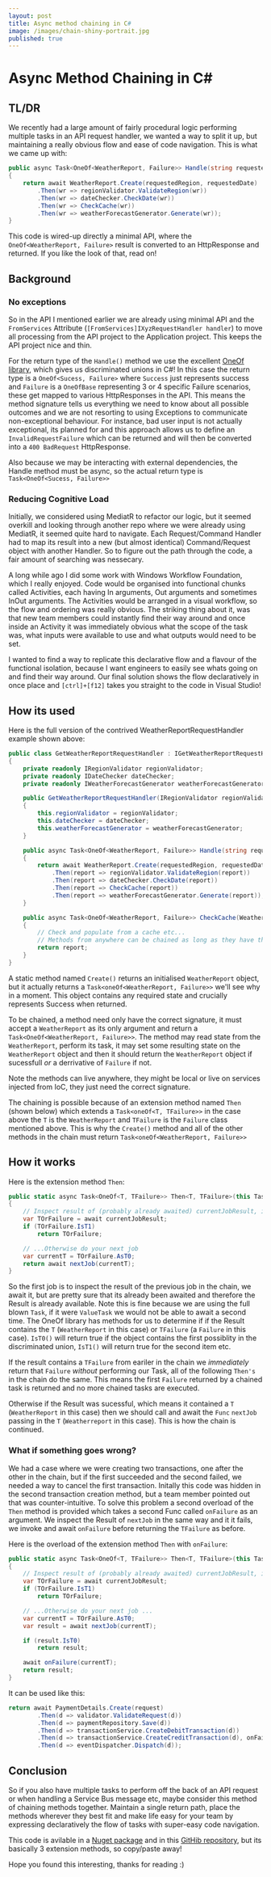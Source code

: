 ```yaml
---
layout: post
title: Async method chaining in C#
image: /images/chain-shiny-portrait.jpg
published: true
---
```


# Async Method Chaining in C#

## TL/DR

We recently had a large amount of fairly procedural logic performing multiple tasks in an API request handler, we wanted a way to split it up, but maintaining a really obvious flow and ease of code navigation. This is what we came up with:
```csharp
public async Task<OneOf<WeatherReport, Failure>> Handle(string requestedRegion, DateTime requestedDate)
{
    return await WeatherReport.Create(requestedRegion, requestedDate)
        .Then(wr => regionValidator.ValidateRegion(wr))
        .Then(wr => dateChecker.CheckDate(wr))
        .Then(wr => CheckCache(wr))
        .Then(wr => weatherForecastGenerator.Generate(wr));
}
```
This code is wired-up directly a minimal API, where the `OneOf<WeatherReport, Failure>` result is converted to an HttpResponse and returned. If you like the look of that, read on!

## Background

### No exceptions

So in the API I mentioned earlier we are already using minimal API and the `FromServices` Attribute (`[FromServices]IXyzRequestHandler handler`) to move all processing from the API project to the Application project. This keeps the API project nice and thin.

For the return type of the `Handle()` method we use the excellent [OneOf library](https://github.com/mcintyre321/OneOf), which gives us discriminated unions in C#! In this case the return type is a `OneOf<Sucess, Failure>` where `Success` just represents success and `Failure` is a `OneOfBase` representing 3 or 4 specific Failure scenarios, these get mapped to various HttpResponses in the API. This means the method signature tells us everything we need to know about all possible outcomes and we are not resorting to using Exceptions to communicate non-exceptional behaviour. For instance, bad user input is not actually exceptional, its planned for and this approach allows us to define an `InvalidRequestFailure` which can be returned and will then be converted into a `400 BadRequest` HttpResponse. 

Also because we may be interacting with external dependencies, the Handle method must be async, so the actual return type is `Task<OneOf<Sucess, Failure>>`

### Reducing Cognitive Load

Initially, we considered using MediatR to refactor our logic, but it seemed overkill and looking through another repo where we were already using MediatR, it seemed quite hard to navigate. Each Request/Command Handler had to map its result into a new (but almost identical) Command/Request object with another Handler. So to figure out the path through the code, a fair amount of searching was nessecary.  

A long while ago I did some work with Windows Workflow Foundation, which I really enjoyed. Code would be organised into functional chunks called Activities, each having In arguments, Out arguments and sometimes InOut arguments. The Activities would be arranged in a visual workflow, so the flow and ordering was really obvious. The striking thing about it, was that new team members could instantly find their way around and once inside an Activity it was immediately obvious what the scope of the task was, what inputs were available to use and what outputs would need to be set. 

I wanted to find a way to replicate this declarative flow and a flavour of the functional isolation, because I want engineers to easily see whats going on and find their way around. Our final solution shows the flow declaratively in once place and `[ctrl]+[f12]` takes you straight to the code in Visual Studio!

## How its used

Here is the full version of the contrived WeatherReportRequestHandler example shown above:
```csharp
public class GetWeatherReportRequestHandler : IGetWeatherReportRequestHandler
{
    private readonly IRegionValidator regionValidator;
    private readonly IDateChecker dateChecker;
    private readonly IWeatherForecastGenerator weatherForecastGenerator;

    public GetWeatherReportRequestHandler(IRegionValidator regionValidator, IDateChecker dateChecker, IWeatherForecastGenerator weatherForecastGenerator)
    {
        this.regionValidator = regionValidator;
        this.dateChecker = dateChecker;
        this.weatherForecastGenerator = weatherForecastGenerator;
    }

    public async Task<OneOf<WeatherReport, Failure>> Handle(string requestedRegion, DateTime requestedDate)
    {
        return await WeatherReport.Create(requestedRegion, requestedDate)
            .Then(report => regionValidator.ValidateRegion(report))
            .Then(report => dateChecker.CheckDate(report))
            .Then(report => CheckCache(report))
            .Then(report => weatherForecastGenerator.Generate(report));
    }

    public async Task<OneOf<WeatherReport, Failure>> CheckCache(WeatherReport report)
    {
        // Check and populate from a cache etc...
        // Methods from anywhere can be chained as long as they have the correct signature...
        return report;
    }
}
```
A static method named `Create()` returns an initialised `WeatherReport` object, but it actually returns a `Task<oneOf<WeatherReport, Failure>>` we'll see why in a moment. This object contains any required state and crucially represents Success when returned.

To be chained, a method need only have the correct signature, it must accept a `WeatherReport` as its only argument and return a `Task<OneOf<WeatherReport, Failure>>`. The method may read state from the `WeatherReport`, perform its task, it may set some resulting state on the `WeatherReport` object and then it should return the `WeatherReport` object if sucessfull _or_ a derrivative of `Failure` if not. 

Note the methods can live anywhere, they might be local or live on services injected from IoC, they just need the correct signature.

The chaining is possible because of an extension method named `Then` (shown below) which extends a `Task<oneOf<T, TFailure>>` in the case above the `T` is the `WeatherReport` and `TFailure` is the `Failure` class mentioned above. This is why the `Create()` method and all of the other methods in the chain must return `Task<oneOf<WeatherReport, Failure>>`

## How it works

Here is the extension method `Then`:
```csharp
public static async Task<OneOf<T, TFailure>> Then<T, TFailure>(this Task<OneOf<T, TFailure>> currentJobResult, Func<T, Task<OneOf<T, TFailure>>> nextJob)
{
    // Inspect result of (probably already awaited) currentJobResult, if its a TFailure return it...
    var TOrFailure = await currentJobResult;
    if (TOrFailure.IsT1)
        return TOrFailure;

    // ...Otherwise do your next job
    var currentT = TOrFailure.AsT0;
    return await nextJob(currentT);
}
```
So the first job is to inspect the result of the previous job in the chain, we await it, but are pretty sure that its already been awaited and therefore the Result is already available. Note this is fine because we are using the full blown `Task`, if it were `ValueTask` we would not be able to await a second time. The OneOf library has methods for us to determine if if the Result contains the `T` (`WeatherReport` in this case) or `TFailure` (a `Failure` in this case). `IsT0()` will return true if the object contains the first possiblity in the discriminated union, `IsT1()` will return true for the second item etc. 

If the result contains a `TFailure` from eariler in the chain we _immediately_ return that `Failure` _without_ performing our Task, all of the following `Then's` in the chain do the same. This means the first `Failure` returned by a chained task is returned and no more chained tasks are executed.

Otherwise if the Result was sucessful, which means it contained a `T` (`WeatherReport` in this case) then we should call and await the `Func` `nextJob` passing in the `T` (`Weatherreport` in this case). This is how the chain is continued.

### What if something goes wrong?

We had a case where we were creating two transactions, one after the other in the chain, but if the first succeeded and the second failed, we needed a way to cancel the first transaction. Initally this code was hidden in the second transaction creation method, but a team member pointed out that was counter-intuitive. To solve this problem a second overload of the `Then` method is provided which takes a second Func called `onFailure` as an argument. We inspect the Result of `nextJob` in the same way and it it fails, we invoke and await `onFailure` before returning the `TFailure` as before.

Here is the overload of the extension method `Then` with `onFailure`:
```csharp
public static async Task<OneOf<T, TFailure>> Then<T, TFailure>(this Task<OneOf<T, TFailure>> currentJobResult, Func<T, Task<OneOf<T, TFailure>>> nextJob, Func<T, Task> onFailure)
{
    // Inspect result of (probably already awaited) currentJobResult, if its a TFailure return it...
    var TOrFailure = await currentJobResult;
    if (TOrFailure.IsT1)
        return TOrFailure;

    // ...Otherwise do your next job ... 
    var currentT = TOrFailure.AsT0;
    var result = await nextJob(currentT);

    if (result.IsT0)
        return result;

    await onFailure(currentT);
    return result;
}
```
It can be used like this:
```csharp
return await PaymentDetails.Create(request)
        .Then(d => validator.ValidateRequest(d))
        .Then(d => paymentRepository.Save(d))
        .Then(d => transactionService.CreateDebitTransaction(d))
        .Then(d => transactionService.CreateCreditTransaction(d), onFailure: d => transactionService.CancelDebitTransaction(d))
        .Then(d => eventDispatcher.Dispatch(d));
```

## Conclusion

So if you also have multiple tasks to perform off the back of an API request or when handling a Service Bus message etc, maybe consider this method of chaining methods together. Maintain a single return path, place the methods wherever they best fit and make life easy for your team by expressing declaratively the flow of tasks with super-easy code navigation. 

This code is avilable in a [Nuget package]() and in this [GitHib repository](https://github.com/andrewjpoole/OneOf.Chaining), but its basically 3 extension methods, so copy/paste away!

Hope you found this interesting, thanks for reading :)
